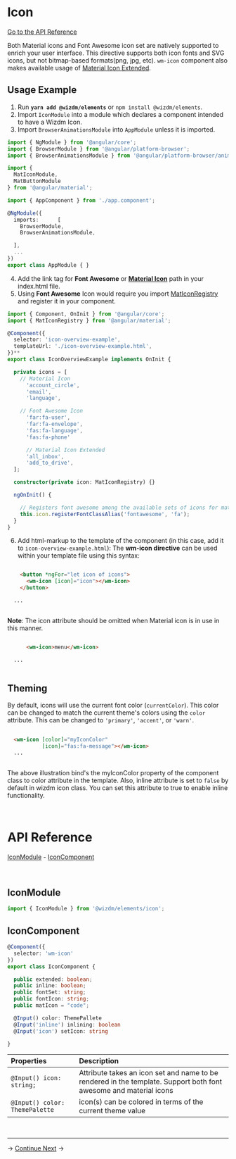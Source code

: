 <!-- toc: docs/reference.json -->

# Icon

[Go to the API Reference](#api-reference)

Both Material icons and Font Awesome icon set are natively supported to enrich your user interface. This directive supports both icon fonts and SVG icons, but not bitmap-based formats(png, jpg, etc). `wm-icon` component also makes available usage of [Material Icon Extended](https://petershaggynoble.github.io/MDI-Sandbox/extended/).


## Usage Example

1. Run **`yarn add @wizdm/elements`** or `npm install @wizdm/elements`.
2. Import `IconModule` into a module which declares a component intended to have a Wizdm Icon.
3. Import `BrowserAnimationsModule` into `AppModule`  unless it is imported.
```typescript
import { NgModule } from '@angular/core';
import { BrowserModule } from '@angular/platform-browser';
import { BrowserAnimationsModule } from '@angular/platform-browser/animations';

import {
  MatIconModule,
  MatButtonModule
} from '@angular/material';

import { AppComponent } from './app.component';

@NgModule({
  imports:      [   
    BrowserModule, 
    BrowserAnimationsModule,

  ],
  ...
})
export class AppModule { }


```
4. Add the link tag for **Font Awesome**  or [**Material Icon**](https://google.github.io/material-design-icons/#icon-font-for-the-web) path in your index.html file.
5. Using **Font Awesome** Icon would require you import [MatIconRegistry](https://material.angular.io/components/icon/overview#registering-icons) and register it in your component.

```typescript
import { Component, OnInit } from '@angular/core';
import { MatIconRegistry } from '@angular/material';

@Component({
  selector: 'icon-overview-example',
  templateUrl: './icon-overview-example.html',
})**
export class IconOverviewExample implements OnInit { 

  private icons = [
    // Material Icon 
      'account_circle',
      'email',
      'language',

    // Font Awesome Icon
      'far:fa-user',
      'far:fa-envelope',
      'fas:fa-language',
      'fas:fa-phone'

      // Material Icon Extended
      'all_inbox',
      'add_to_drive',
  ];

  constructor(private icon: MatIconRegistry) {}

  ngOnInit() {

    // Registers font awesome among the available sets of icons for mat-icon component
    this.icon.registerFontClassAlias('fontawesome', 'fa');
  }
}


``` 

6. Add html-markup to the template of the component (in this case, add it to `icon-overview-example.html`):
The **wm-icon directive** can be used within your template file using this syntax:

```html

    <button *ngFor="let icon of icons">
      <wm-icon [icon]="icon"></wm-icon>
    </button>

  ...
  
```

**Note**:  The icon attribute should be omitted when Material icon is in use in this manner.

```html

      <wm-icon>menu</wm-icon>

  ...
  
```

## Theming
By default, icons will use the current font color (`currentColor`). This color can be changed to
match the current theme's colors using the `color` attribute. This can be changed to
`'primary'`, `'accent'`, or `'warn'`.


```html
 
  <wm-icon [color]="myIconColor"
           [icon]="fas:fa-message"></wm-icon>
  ...
  
```
The above illustration bind's the myIconColor property of the component class to color attribute in the template.
Also, inline attribute is set to `false` by default in wizdm icon class. You can set this attribute to true to enable inline functionality.

&nbsp;


# API Reference
[IconModule](#iconmodule) - [IconComponent](#Iconcomponent) 


&nbsp;  

## IconModule 

```typescript
import { IconModule } from '@wizdm/elements/icon';
```

## IconComponent

```typescript
@Component({
  selector: 'wm-icon'
})
export class IconComponent {

  public extended: boolean;
  public inline: boolean;
  public fontSet: string;
  public fontIcon: string;
  public matIcon = "code";

  @Input() color: ThemePallete
  @Input('inline') inlining: boolean
  @Input('icon') setIcon: string

}
```

| **Properties**                 | **Description**                                                                                                   |
| :----------------------------- | :---------------------------------------------------------------------------------------------------------------- |
| `@Input() icon: string;`       | Attribute takes an icon set and name to be rendered in the template. Support both font awesome and material icons |
| `@Input() color: ThemePalette` | icon(s) can be colored in terms of the current theme value                                                        |

&nbsp;

---  
->
[Continue Next](docs/toc?go=next) 
->
